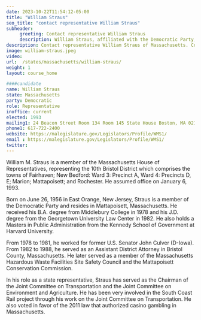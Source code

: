 ```yaml
---
date: 2023-10-22T11:54:12-05:00
title: "William Straus"
seo_title: "contact representative William Straus"
subheader:
     greeting: Contact representative William Straus
     description: William Straus, affiliated with the Democratic Party, serves as a representative in the Massachusetts House of Representatives, representing the 10th Bristol District. He has held this position since 1993, and his present term is scheduled to conclude on January 1, 2025.
description: Contact representative William Straus of Massachusetts. Contact information for William Straus includes email address, phone number, and mailing address.
image: william-straus.jpeg
video:
url:  /states/massachusetts/william-straus/
weight: 1
layout: course_home

####candidate
name: William Straus
state: Massachusetts
party: Democratic
role: Representative
inoffice: current
elected: 1993
mailing1: 24 Beacon Street Room 134 Room 145 State House Boston, MA 02133
phone1: 617-722-2400
website: https://malegislature.gov/Legislators/Profile/WMS1/
email : https://malegislature.gov/Legislators/Profile/WMS1/
twitter:
---
```


William M. Straus is a member of the Massachusetts House of Representatives, representing the 10th Bristol District which comprises the towns of Fairhaven; New Bedford: Ward 3: Precinct A, Ward 4: Precincts D, E; Marion; Mattapoisett; and Rochester. He assumed office on January 6, 1993.

Born on June 26, 1956 in East Orange, New Jersey, Straus is a member of the Democratic Party and resides in Mattapoisett, Massachusetts. He received his B.A. degree from Middlebury College in 1978 and his J.D. degree from the Georgetown University Law Center in 1982. He also holds a Masters in Public Administration from the Kennedy School of Government at Harvard University.

From 1978 to 1981, he worked for former U.S. Senator John Culver (D-Iowa). From 1982 to 1988, he served as an Assistant District Attorney in Bristol County, Massachusetts. He later served as a member of the Massachusetts Hazardous Waste Facilities Site Safety Council and the Mattapoisett Conservation Commission.

In his role as a state representative, Straus has served as the Chairman of the Joint Committee on Transportation and the Joint Committee on Environment and Agriculture. He has been very involved in the South Coast Rail project through his work on the Joint Committee on Transportation. He also voted in favor of the 2011 law that authorized casino gambling in Massachusetts.
